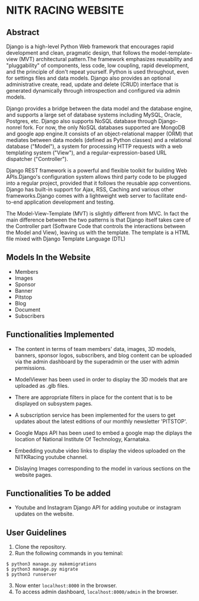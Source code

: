 # NITK RACING WEBSITE

## Abstract

Django is a high-level Python Web framework that encourages rapid development and clean, pragmatic design, that follows the model-template-view (MVT) architectural pattern.The framework emphasizes reusability and "pluggability" of components, less code, low coupling, rapid development, and the principle of don't repeat yourself. Python is used throughout, even for settings files and data models. Django also provides an optional administrative create, read, update and delete (CRUD) interface that is generated dynamically through introspection and configured via admin models.

Django provides a bridge between the data model and the database engine, and supports a large set of database systems including MySQL, Oracle, Postgres, etc. Django also supports NoSQL database through Django-nonrel fork. For now, the only NoSQL databases supported are MongoDB and google app engine.It consists of an object-relational mapper (ORM) that mediates between data models (defined as Python classes) and a relational database ("Model"), a system for processing HTTP requests with a web templating system ("View"), and a regular-expression-based URL dispatcher ("Controller"). 

Django REST framework is a powerful and flexible toolkit for building Web APIs.Django's configuration system allows third party code to be plugged into a regular project, provided that it follows the reusable app conventions. Django has built-in support for Ajax, RSS, Caching and various other frameworks.Django comes with a lightweight web server to facilitate end-to-end application development and testing.

The Model-View-Template (MVT) is slightly different from MVC. In fact the main difference between the two patterns is that Django itself takes care of the Controller part (Software Code that controls the interactions between the Model and View), leaving us with the template. The template is a HTML file mixed with Django Template Language (DTL)

## Models In the Website

- Members
- Images
- Sponsor
- Banner
- Pitstop
- Blog
- Document
- Subscribers

## Functionalities Implemented

- The content in terms of team members' data, images, 3D models, banners, sponsor logos, subscribers, and blog content can be uploaded via the admin dashboard by the superadmin or the user with admin permissions.

- ModelViewer has been used in order to display the 3D models that are uploaded as .glb files.

- There are appropriate filters in place for the content that is to be displayed on subsystem pages. 

- A subscription service has been implemented for the users to get updates about the latest editions of our monthly newsletter 'PITSTOP'.

- Google Maps API has been used to embed a google map the diplays the location of National Institute Of Technology, Karnataka.

- Embedding youtube video links to display the videos uploaded on the NITKRacing youtube channel.

- Dislaying Images corresponding to the model in various sections on the website pages.

## Functionalities To be added

- Youtube and Instagram Django API for adding youtube or instagram updates on the website. 

## User Guidelines

1. Clone the repository.
2. Run the following commands in you teminal:

``` 
$ python3 manage.py makemigrations
$ python3 manage.py migrate
$ python3 runserver
```
3. Now enter ```localhost:8000``` in the browser.
4. To access admin dashboard, ```localhost:8000/admin``` in the browser.
